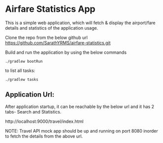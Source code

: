 Airfare Statistics App 
======================

This is a simple web application, which will fetch & display the airport/fare details 
and statistics of the application usage.

Clone the repo from the below github url
https://github.com/SarathYRMS/airfare-statistics.git

Build and run the application by using the below commands

`./gradlew bootRun`

to list all tasks:

`./gradlew tasks`

Application Url:
---------------

After application startup, it can be reachable by the below url and it has 2 tabs- Search and Statistics.

http://localhost:9000/travel/index.html

NOTE: Travel API mock app should be up and running on port 8080 inorder to fetch the details from the above url.